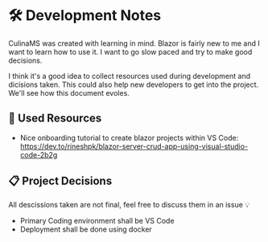 # 🛠️ Development Notes

CulinaMS was created with learning in mind. Blazor is fairly new to me and I want to learn how to use it. I want to go slow paced and try to make good decisions.

I think it's a good idea to collect resources used during development and dicisions taken. This could also help new developers to get into the project. We'll see how this document evoles.

## 🔗 Used Resources

- Nice onboarding tutorial to create blazor projects within VS Code: <https://dev.to/rineshpk/blazor-server-crud-app-using-visual-studio-code-2b2g>

## 📋 Project Decisions

All descissions taken are not final, feel free to discuss them in an issue 💡

- Primary Coding environment shall be VS Code
- Deployment shall be done using docker
